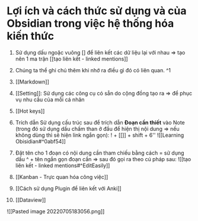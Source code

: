 # Lợi ích và cách thức sử dụng và  của Obsidian trong việc hệ thống hóa kiến thức

1. Sử dụng dấu ngoặc vuông [] để liên kết các dữ liệu lại với nhau => tạo nên 1 ma trận [[tạo liên kết - linked mentions]]

2. Chúng ta thể ghi chú thêm khi nhớ ra điều gì đó có liên quan. ^1

3. [[Markdown]]

4. [[Setting]]: Sử dụng các công cụ có sẵn do cộng đồng tạo ra => để phục vụ nhu cầu của mỗi cá nhân

5. [[Hot keys]]

6.  Trích dẫn
Sử dụng cấu trúc sau để trích dẫn **Đoạn cần thiết** vào Note (trong đó sử dụng dấu chấm than ở đầu để hiện thị nội dung => nếu không dùng thì sẽ hiện link ngắn gọn):
! + [[]] + shift + 6''
![[Learning Obisidian#^0abf54]]

7. Đặt tên cho 1 đoạn có nội dung cần tham chiếu bằng cách = sử dụng dấu ^ + tên ngắn gọn đoạn cần => sau đó gọi ra theo cú pháp sau:
![[tạo liên kết - linked mentions#^EditEasily]]

8.  [[Kanban - Trực quan hóa công việc]]

9.  [[Cách sử dụng Plugin để liên kết với Anki]] 

10. [[Dataview]]

![[Pasted image 20220705183056.png]]